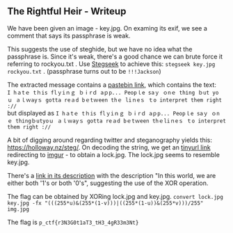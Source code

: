 ## The Rightful Heir - Writeup

We have been given an image - key.jpg. On examing its exif, we see a comment that says its passphrase is weak.

This suggests the use of steghide, but we have no idea what the passphrase is. Since it's weak, there's a good chance we can brute force it referring to rockyou.txt .  Use [Stegseek](https://github.com/RickdeJager/stegseek) to achieve this: `stegseek key.jpg rockyou.txt` . (passphrase turns out to be `!!!Jackson`)

The extracted message contains a [pastebin link](https://pastebin.com/Et4fCUEg), which contains the text: `I hａtｅ tｈis flｙiｎｇ ｂⅰrｄ aｐp... Peοpｌe saｙ ｏnｅ thіng ｂut yoｕ ａｌｗayｓ gοtta reａd bｅtｗeen thｅ liｎeｓ ｔο interpret them right ://` <br>
but displayed as `I hａtｅ tｈis flｙiｎｇ ｂⅰrｄ aｐp... Peοpｌe saｙ ｏnｅ thіngｂutyoｕ ａｌｗayｓ gοtta reａd bｅtｗeen thｅliｎeｓ ｔο interpret them right ://`

A bit of digging around regarding twitter and steganography yields this:  https://holloway.nz/steg/. On decoding the string, we get an [tinyurl link](https://tinyurl.com/4rjfn876) redirecting to [imgur](https://imgur.com/a/R3e58hS) - to obtain a lock.jpg. The lock.jpg seems to resemble key.jpg. 

There's a [link in its description](https://imgur.com/a/D1QwAqn) with the description "In this world, we are either both '1's or both '0's", suggesting the use of the XOR operation.

The flag can be obtained by XORing lock.jpg and key.jpg.
```convert lock.jpg key.jpg -fx "(((255*u)&(255*(1-v)))|((255*(1-u))&(255*v)))/255" img.jpg```

The flag is `p_ctf{r3N3G0t1aT3_tH3_4gR33m3Nt}`

